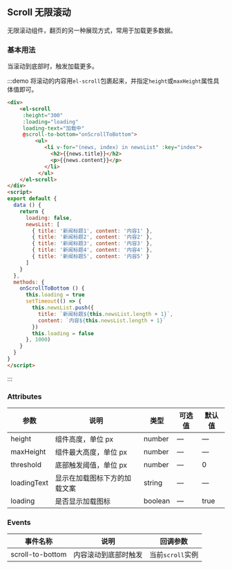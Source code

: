 ## Scroll 无限滚动

无限滚动组件，翻页的另一种展现方式，常用于加载更多数据。

### 基本用法

当滚动到底部时，触发加载更多。

:::demo 将滚动的内容用`el-scroll`包裹起来，并指定`height`或`maxHeight`属性具体值即可。
```html
<div>
    <el-scroll
     :height="300"
     :loading="loading"
     loading-text="加载中"
     @scroll-to-bottom="onScrollToBottom">
         <ul>
            <li v-for="(news, index) in newsList" :key="index">
              <h2>{{news.title}}</h2>
              <p>{{news.content}}</p>
            </li>
          </ul>
    </el-scroll>
</div>
<script>
export default {
  data () {
    return {
      loading: false,
      newsList: [
        { title: '新闻标题1', content: '内容1' },
        { title: '新闻标题2', content: '内容2' },
        { title: '新闻标题3', content: '内容3' },
        { title: '新闻标题4', content: '内容4' },
        { title: '新闻标题5', content: '内容5' }
      ]
    }
  },
  methods: {
    onScrollToBottom () {
      this.loading = true
      setTimeout(() => {
        this.newsList.push({
          title: `新闻标题${this.newsList.length + 1}`,
          content: `内容${this.newsList.length + 1}`
        })
        this.loading = false
      }, 1000)
    }
  }
}
</script>
```
:::

### Attributes
| 参数      | 说明          | 类型      | 可选值                           | 默认值  |
|---------- |-------------- |---------- |--------------------------------  |-------- |
| height | 组件高度，单位 px | number | — | —  |
| maxHeight | 组件最大高度，单位 px | number | — | —  |
| threshold| 底部触发阈值，单位 px | number | — | 0 |
| loadingText | 显示在加载图标下方的加载文案 | string | — | — |
| loading | 是否显示加载图标 | boolean | — | true |

### Events
| 事件名称      | 说明    | 回调参数      |
|---------- |-------- |---------- |
| scroll-to-bottom | 内容滚动到底部时触发 | 当前`scroll`实例 |
